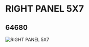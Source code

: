 # RIGHT PANEL 5X7
## 64680
![RIGHT PANEL 5X7](https://lc-www-live-s.legocdn.com/media/bricks/5/2/4543489.jpg)